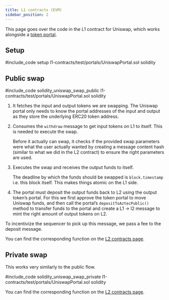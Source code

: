 ```yaml
---
title: L1 contracts (EVM)
sidebar_position: 2
---
```


This page goes over the code in the L1 contract for Uniswap, which works alongside a [token portal](../../../../tutorials/contract_tutorials/advanced/token_bridge/index.md). 

## Setup

#include_code setup l1-contracts/test/portals/UniswapPortal.sol solidity

## Public swap

#include_code solidity_uniswap_swap_public l1-contracts/test/portals/UniswapPortal.sol solidity

1. It fetches the input and output tokens we are swapping. The Uniswap portal only needs to know the portal addresses of the input and output as they store the underlying ERC20 token address.
2. Consumes the `withdraw` message to get input tokens on L1 to itself. This is needed to execute the swap.

   Before it actually can swap, it checks if the provided swap parameters were what the user actually wanted by creating a message content hash (similar to what we did in the L2 contract) to ensure the right parameters are used.

3. Executes the swap and receives the output funds to itself.

   The deadline by which the funds should be swapped is `block.timestamp` i.e. this block itself. This makes things atomic on the L1 side.

4. The portal must deposit the output funds back to L2 using the output token’s portal. For this we first approve the token portal to move Uniswap funds, and then call the portal’s `depositToAztecPublic()` method to transfer funds to the portal and create a L1 → l2 message to mint the right amount of output tokens on L2.

To incentivize the sequencer to pick up this message, we pass a fee to the deposit message.

You can find the corresponding function on the [L2 contracts page](l2_contract.md#public-swap).

## Private swap

This works very similarly to the public flow.

#include_code solidity_uniswap_swap_private l1-contracts/test/portals/UniswapPortal.sol solidity

You can find the corresponding function on the [L2 contracts page](l2_contract.md#private-swap).
